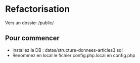 # Refactorisation
Vers un dossier /public/
## Pour commencer
- Installez la DB : datas/structure-donnees-articles3.sql
- Renommez en local le fichier config.php.local en config.php

